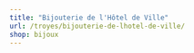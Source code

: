 ```yaml
---
title: "Bijouterie de l'Hôtel de Ville"
url: /troyes/bijouterie-de-lhotel-de-ville/
shop: bijoux
---
```

